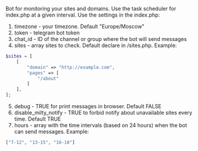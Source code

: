 Bot for monitoring your sites and domains. Use the task scheduler for index.php at a given interval. Use the settings in the index.php:
1. timezone - your timezone. Default "Europe/Moscow"
2. token - telegram bot token
3. chat_id - ID of the channel or group where the bot will send messages
4. sites - array sites to check. Default declare in /sites.php. Example:
```php
$sites = [
    [
        "domain" => "http://example.com",
        "pages" => [
            "/about"
        ]
    ],
];
```
5. debug - TRUE for print messages in browser. Default FALSE
6. disable_milty_notify - TRUE to forbid notify about unavailable sites every time. Default TRUE
7. hours - array with the time intervals (based on 24 hours) when the bot can send messages. Example:
```php
["7-12", "13-15", "16-18"]
```
